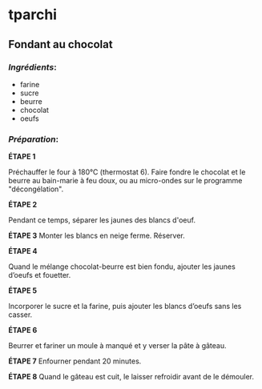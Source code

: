 # tparchi
## **Fondant au chocolat**
### *Ingrédients*:
- farine
- sucre
- beurre
- chocolat
- oeufs

### *Préparation*:

**ÉTAPE 1**

Préchauffer le four à 180°C (thermostat 6). Faire fondre le chocolat et le beurre au bain-marie à feu doux, ou au micro-ondes sur le programme "décongélation".

**ÉTAPE 2**

Pendant ce temps, séparer les jaunes des blancs d'oeuf.

**ÉTAPE 3**
Monter les blancs en neige ferme. Réserver.

**ÉTAPE 4**

Quand le mélange chocolat-beurre est bien fondu, ajouter les jaunes d’oeufs et fouetter.

**ÉTAPE 5**

Incorporer le sucre et la farine, puis ajouter les blancs d’oeufs sans les casser.

**ÉTAPE 6**

Beurrer et fariner un moule à manqué et y verser la pâte à gâteau.

**ÉTAPE 7**
Enfourner pendant 20 minutes.

**ÉTAPE 8**
Quand le gâteau est cuit, le laisser refroidir avant de le démouler.

